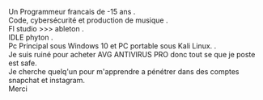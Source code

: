 
Un Programmeur francais de -15 ans .  
Code, cybersécurité et production de musique .  
Fl studio >>> ableton .  
IDLE phyton .  
Pc Principal sous Windows 10 et PC portable sous Kali Linux. .  
Je suis ruiné pour acheter AVG ANTIVIRUS PRO donc tout se que je poste est safe.   
Je cherche quelq'un pour m'apprendre a pénétrer dans des comptes snapchat et instagram.   
Merci
     

